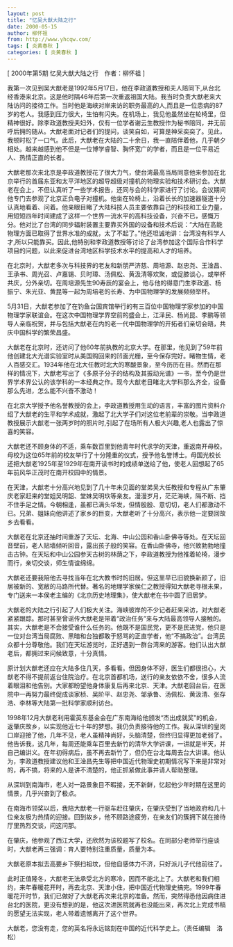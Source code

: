 ```yaml
---
layout: post
title: "忆吴大猷大陆之行"
date: 2000-05-15
author: 柳怀祖
from: http://www.yhcqw.com/
tags: [ 炎黄春秋 ]
categories: [ 炎黄春秋 ]
---
```



[ 2000年第5期 忆吴大猷大陆之行　作者：柳怀祖 ]


我第一次见到吴大猷老是1992年5月17日，他在李政道教授和夫人陪同下,从台北经香港来北京。这是他时隔46年后第一次重返祖国大陆。我当时负责大猷老来大陆访问的接待工作。当时他是海峡对岸来访的职务最高的人,而且是一位患病的87岁的老人。我感到压力很大，生怕有闪失。在机场上，我见他虽然坐在轮椅里，但精神很好。除李政道教授夫妇外，仅有一位学者谢云生教授作为秘书陪同，并无前呼后拥的随从。大猷老面对记者们的提问，谈笑自如，可算是神采奕奕了。见此，我顿时松了一口气。此后，大猷老在大陆的二十余日，我一直陪伴着他，几乎朝夕相处。越来越感到他不但是一位博学睿智、胸怀宽广的学者，而且是一位平易近人、热情正直的长者。


大猷老那次来北京是李政道教授花了很大力气，使台湾最高当局同意他来参加在北京举行的首届东亚和太平洋地区的超导超级对撞机的物理实验和技术研讨会。大猷老在会上，不但认真听了一些学术报告，还同与会的科学家进行了讨论。会议期间他专门去参观了北京正负电子对撞机。他坐在轮椅上，沿着长长的加速器隧道十分认真地看着、问着。他亲眼目睹了大陆科技人员主要依靠自己的科技和工业力量，用短短四年时间建成了这样一个世界一流水平的高科技设备，兴奋不已，感慨万分。他对比了台湾的同步辐射装置主要靠买外国的设备和技术后说：“大陆在高能物理方面已取得了世界水准的成就，太了不起了。”他还坦诚地讲：台湾没有科学人才,所以只能靠买。因此,他特别和李政道教授等讨论了台湾参加这个国际合作科学项目的问题，以此来促进台湾地区科学技术水平的提高和人才的培养。


在北京时，大猷老多次与科技界的老友和新朋严济慈、周培源、赵忠尧、王淦昌、王承书、周光召、卢嘉锡、贝时璋、汤佩松、黄汲清等欢聚，或促膝谈心，或举杯共庆，分外亲切。在周培源先生90寿辰的宴会上，他与他的得意门生李政道、杨振宁、朱光亚、黄昆等一起为周培老的长寿、为中国物理学的发展频频举杯。


5月31日，大猷老参加了在钓鱼台国宾馆举行的有三百位中国物理学家参加的中国物理学家联谊会。在这次中国物理学界空前的盛会上，江泽民、杨尚昆、李鹏等领导人亲临祝贺，并与包括大猷老在内的老一代中国物理学的开拓者们亲切会晤，共庆中国科学的繁荣昌盛。


大猷老在北京时，还访问了他60年前执教的北京大学。在那里，他见到了59年前他创建北大光谱实验室时从美国购回来的凹面光栅，至今保存完好。睹物生情，老人百感交汇。1934年他在北大任教时北大的寒酸景象，至今历历在目。然而在那样的情况下，大猷老写出了《多原子分子的结构及其振动光谱》一书，至今仍是世界学术界公认的该学科的一本经典之作。现今大猷老目睹北大学科那么齐全，设备那么先进，怎么能不兴奋不激动！


在北京大学授予他名誉教授的会上，李政道教授用生动的语言，丰富的图片资料介绍了大猷老的生平和学术成就，激起了北大学子们对这位老前辈的崇敬。当李政道教授展示大猷老一张两岁时的照片时,引起了在场所有人极大兴趣,老人也露出了惊喜的笑容。


大猷老还不顾身体的不适，乘车数百里到他青年时代求学的天津，重返南开母校。母校为这位65年前的校友举行了十分隆重的仪式，授予他名誉博士。母国光校长还把大猷老1925年至1929年在南开读书时的成绩单送给了他，使老人回想起了65年前风华正茂时在南开校园中的情景。


在天津，大猷老十分高兴地见到了几十年未见面的堂弟吴大任教授和专程从广东肇庆老家赶来的堂姐吴明韶、堂妹吴明玖等亲友。漫漫岁月，茫茫海峡，隔不断、挡不住手足之情。今朝相逢，虽都已满头华发，但情殷殷、意切切，老人们都激动不已。兄弟、姐妹向他讲述了家乡的巨变，大猷老听了十分高兴，表示他一定要回故乡去看看。


大猷老在北京还抽时间重游了天坛、北海、中山公园和香山卧佛寺等处。在天坛回音壁前，老人贴墙倾听回音，露出孩子般的笑容。在香山卧佛寺，他兴致勃勃地撞击古钟。在天坛和中山公园参天古树的林荫之下，李政道教授为他推着轮椅，漫步而行，亲切交谈，师生情谊绵绵。


大猷老还要我陪他去寻找当年在北大教书时的旧居。但这里早已旧貌换新颜了，旧居被新的、宽敝的马路所代替。著名的地理学家侯仁之教授得知大猷老寻根未果，专门送来一本侯老主编的《北京历史地理集》，使大猷老在书中圆了旧居梦。


大猷老的大陆之行引起了人们极大关注。海峡彼岸的不少记者赶来采访，对大猷老紧紧跟踪。那时甚至曾谣传大猷老是带着“政治任务”来与大陆最高领导人接触的。其实，大猷老是不会接受谁什么任务的。他既不是国民党，更不是民进党，他只是一位对台湾当局腐败、黑暗和台独都敢于怒骂的正直学者，他“不搞政治”。台湾民众都十分尊敬他。我们在天坛游览时，正好遇到一群台湾来的游客。他们认出大猷老后，都拥过来问候致意，十分真情。


原计划大猷老还应在大陆多住几天，多看看。但因身体不好，医生们都很担心，大猷老不得不提前返台住院治疗。在北京首都机场，送行的亲友依依不舍，很多人流着眼泪和他告别。大家都盼望他身体康复后再来北京、天津。大猷老回台后，在医院中一再努力最终促成谈家桢、吴阶平、赵忠尧、邹承鲁、汤佩松、黄汲清、张存浩、李林等大陆第一批科学家顺利访台。


1998年12月大猷老利用霍英东基金会在广东南海给他颁发“杰出成就奖”的机会，返肇庆故乡，以实现他近七十年的梦想。我仍负责接待他的工作。我从深圳的皇岗口岸迎接了他，几年不见，老人虽精神尚好，头脑清楚，但终归显得更加老弱了。他告诉我，这几年，每周还能乘车百里去新竹的清华大学讲课，一讲就是半天，并自己编讲义。在年初得病后，虽不再去新竹了，但仍在台北每周去台大讲课。他认为，李政道教授建议他和王淦昌先生等把中国近代物理史初期情况写下来是非常对的，再不搞，将来的人是讲不清楚的，他正抓紧做此事并请人帮助整理。

从深圳到南海市，老人对一路景象目不暇接，无不新鲜，忆起他少年时期在这里的情景，几乎兴奋到了极点。


在南海市领奖以后，我陪大猷老一行驱车赶往肇庆，在肇庆受到了当地政府和几十位亲友极为热情的迎接。回到故乡，他不顾路途疲劳，在亲友们的簇拥下就在接待厅里热烈交谈，问这问那。

在肇庆，他参观了西江大学，还欣然为该校题写了校名。在同部分老师举行座谈时，大猷老再三强调：育人要特别注重质量，质量为本。

大猷老原本拟去高要乡下祭扫祖坟，但他自感体力不济，只好派儿子代他前往了。


此时正值隆冬，大猷老无法承受北方的寒冷，因而不能北上了。大猷老和我们相约，来年春暖花开时，再去北京、天津小住，把中国近代物理史搞完。1999年春暖花开时节，我们已做好了大猷老再次来北京的准备。然而，突然得悉他因病住进台北的医院，更没有想到的是，他这次进医院就再也没能出来，再次北上完成书稿的愿望无法实现，老人带着遗憾离开了这个世界。

大猷老，您没有走，您的英名将永远铭刻在中国的近代科学史上。（责任编辑　洛　松）


